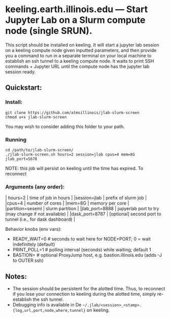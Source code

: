 

# keeling.earth.illinois.edu — Start Jupyter Lab on a Slurm compute node (single SRUN).

This script should be installed on keeling. It will start a jupyter lab session on a keeling compute node given inputted parameters, and then provide you a command to run in a separate terminal on your local machine to establish an ssh tunnel to a keeling compute node.  It waits to print SSH commands + Jupyter URL until the compute node has the jupyter lab session ready.

## Quickstart:

### Install:
```
git clone https://github.com/atmsillinois/jlab-slurm-screen
chmod u+x jlab-slurm-screen
```
You may wish to consider adding this folder to your path.

### Running
```
cd /path/to/jlab-slurm-screen/
./jlab-slurm-screen.sh hours=2 session=jlab cpus=4 mem=8G jlab_port=5678
```
NOTE: this job will persist on keeling until the time has expired.  To reconnect

### Arguments (any order):


| hours=2   |   time of job in hours |
|session=jlab |  prefix of slurm job  |
|cpus=4     |   number of cores     | 
|mem=8G     |   memory per core    |
|partition=seseml   |   slurm partition  |
|jlab_port=8888     |   jupyerlab port to try (may change if not available)   | 
|dask_port=8787     |   [optional] second port to tunnel (i.e., for dask dashboard) |

Behavior knobs (env vars):
-   READY_WAIT=0   # seconds to wait here for NODE+PORT; 0 = wait indefinitely (default)
-   PRINT_POLL=1   # polling interval (seconds) while waiting; default 1
-   BASTION=       # optional ProxyJump host, e.g. bastion.illinois.edu (adds -J to OUTER ssh)

## Notes:
- The session should be persistent for the alotted time.  Thus, to reconnect if you lose your connection to keeling during the alotted time, simply re-establish the ssh tunnel.
- Debugging info is available in De `~/.jlab/<session>_<stamp>.{log,url,port,node,where,tunnel}` on keeling.
